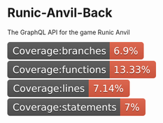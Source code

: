 # Runic-Anvil-Back
The GraphQL API for the game Runic Anvil

<img src="coverage/badge-branches.svg"> <img src="coverage/badge-functions.svg"> <img src="coverage/badge-lines.svg"> <img src="coverage/badge-statements.svg">

